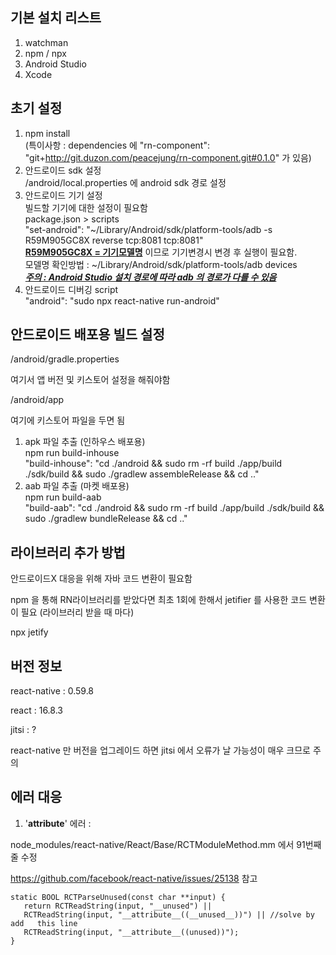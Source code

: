 ## 기본 설치 리스트

1. watchman
2. npm / npx
3. Android Studio
4. Xcode

## 초기 설정

1. npm install<br/>(특이사항 : dependencies 에 "rn-component": "git+http://git.duzon.com/peacejung/rn-component.git#0.1.0" 가 있음)
2. 안드로이드 sdk 설정<br/>
   /android/local.properties 에 android sdk 경로 설정
3. 안드로이드 기기 설정<br/>
   빌드할 기기에 대한 설정이 필요함<br/>
   package.json > scripts<br/>
       "set-android": "~/Library/Android/sdk/platform-tools/adb -s R59M905GC8X reverse tcp:8081 tcp:8081"<br/>
   <u>**R59M905GC8X = 기기모델명**</u> 이므로 기기변경시 변경 후 실행이 필요함.<br/>
   모델명 확인방법 : ~/Library/Android/sdk/platform-tools/adb devices<br/>
   *<u>**주의 : Android Studio 설치 경로에 따라 adb 의 경로가 다를 수 있음**</u>*
4. 안드로이드 디버깅 script<br/>
   "android": "sudo npx react-native run-android" 

## 안드로이드 배포용 빌드 설정

/android/gradle.properties

여기서 앱 버전 및 키스토어 설정을 해줘야함

/android/app

여기에 키스토어 파일을 두면 됨

1. apk 파일 추출 (인하우스 배포용)<br/>
   npm run build-inhouse<br/>
       "build-inhouse": "cd ./android && sudo rm -rf build ./app/build ./sdk/build && sudo ./gradlew assembleRelease && cd .."
2. aab 파일 추출 (마켓 배포용)<br/>
   npm run build-aab<br/>
       "build-aab": "cd ./android && sudo rm -rf build ./app/build ./sdk/build && sudo ./gradlew bundleRelease && cd .."

## 라이브러리 추가 방법

안드로이드X 대응을 위해 자바 코드 변환이 필요함

npm 을 통해 RN라이브러리를 받았다면 최초 1회에 한해서 jetifier 를 사용한 코드 변환이 필요 (라이브러리 받을 때 마다)

npx jetify

## 버전 정보

react-native : 0.59.8

react : 16.8.3

jitsi : ?

react-native 만 버전을 업그레이드 하면 jitsi 에서 오류가 날 가능성이 매우 크므로 주의

## 에러 대응

1. '__attribute__' 에러 :

node_modules/react-native/React/Base/RCTModuleMethod.mm 에서 91번째줄 수정

https://github.com/facebook/react-native/issues/25138 참고


```
static BOOL RCTParseUnused(const char **input) {
   return RCTReadString(input, "__unused") ||
   RCTReadString(input, "__attribute__((__unused__))") || //solve by add   this line
   RCTReadString(input, "__attribute__((unused))");
}
```


